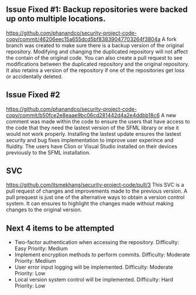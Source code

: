 ## Issue Fixed #1: Backup repositories were backed up onto multiple locations.
https://github.com/phanandco/security-project-code-copy/commit/46206eec15a655dcd5bf83839047703264f3804a
   A fork branch was created to make sure there is a backup version of the original repository. Modifying and changing the duplicated repository will not affect the contain of the original code. You can also create a pull request to see modifications between the duplicated repository and the original repository. It also retains a version of the repository if one of the repositories get loss or accidentally deleted.
## Issue Fixed #2 
https://github.com/phanandco/security-project-code-copy/commit/b50fce2e8eaae9bc06cd281442d4a2e4ddbb18c6
   A new comment was made within the code to ensure the users that have access to the code that they need the lastest version of the SFML library or else it would not work properly. Installing the lastest update ensures the lastest security and bug fixes implementation to improve user experince and fluidity. The users have Clion or Visual Studio installed on their devices previously to the SFML installation.
   
## SVC 
https://github.com/itsmekhang/security-project-code/pull/3
   This SVC is a pull request of changes and improvements made to the previous version. A pull prequest is just one of the alternative ways to obtain a version control system. It can ensures to highlight the changes made without making changes to the original version.

## Next 4 items to be attempted
- Two-factor authentication when accessing the repository. Difficulty: Easy Priority: Medium
- Implement encryption methods to perform commits. Difficulty: Moderate Priority: Mediium
- User error input logging will be implemented. Difficulty: Moderate Priority: Low
- Local version system control will be implemented. Difficulty: Hard Priority: Low

